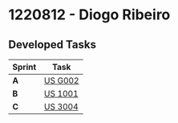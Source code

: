 # 1220812 - Diogo Ribeiro
## Developed Tasks

| Sprint | Task     |
|--------|--------------------|
| **A**  | [US G002](../us_g002/readme.md) |
| **B**  | [US 1001](../us_1001/readme.md) |
| **C**  | [US 3004](../us_3004/readme.md) |

